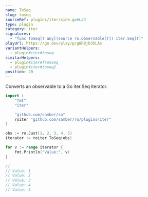 ```yaml
---
name: ToSeq
slug: toseq
sourceRef: plugins/iter/sink.go#L24
type: plugin
category: iter
signatures:
  - "func ToSeq[T any](source ro.Observable[T]) iter.Seq[T]"
playUrl: https://go.dev/play/p/g8R8jb35LAs
variantHelpers:
  - plugin#iter#toseq
similarHelpers:
  - plugin#iter#fromseq
  - plugin#iter#toseq2
position: 20
---
```


Converts an observable to a Go iter.Seq iterator.

```go
import (
    "fmt"
    "iter"

    "github.com/samber/ro"
    roiter "github.com/samber/ro/plugins/iter"
)

obs := ro.Just(1, 2, 3, 4, 5)
iterator := roiter.ToSeq(obs)

for v := range iterator {
    fmt.Println("Value:", v)
}

// 
// Value: 1
// Value: 2
// Value: 3
// Value: 4
// Value: 5
```